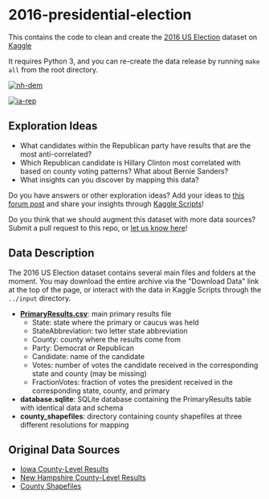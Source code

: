#  2016-presidential-election

This contains the code to clean and create the [2016 US Election](https://www.kaggle.com/benhamner/2016-us-election) dataset on [Kaggle](https://www.kaggle.com)

It requires Python 3, and you can re-create the data release by running `make all` from the root directory.

[![nh-dem](https://www.kaggle.io/svf/162809/cf105fb56b206d457b5bde1a8e546365/New%20Hampshire_Democrat.png)](https://www.kaggle.com/benhamner/d/benhamner/2016-us-election/new-hampshire-democratic-primary-results)

[![ia-rep](https://www.kaggle.io/svf/162801/87335e996f9415489f5088c670c34f29/Iowa_Republican.png)](https://www.kaggle.com/benhamner/d/benhamner/2016-us-election/iowa-republican-primary-results)

## Exploration Ideas

 - What candidates within the Republican party have results that are the most anti-correlated?
 - Which Republican candidate is Hillary Clinton most correlated with based on county voting patterns? What about Bernie Sanders?
 - What insights can you discover by mapping this data?

Do you have answers or other exploration ideas? Add your ideas to [this forum post](https://www.kaggle.com/forums/f/1078/2016-us-election/t/19071/exploration-ideas) and share your insights through [Kaggle Scripts](https://www.kaggle.com/benhamner/2016-us-election/scripts)!

Do you think that we should augment this dataset with more data sources? Submit a pull request to this repo, or [let us know here](https://www.kaggle.com/forums/f/1078/2016-us-election/t/19072/additional-data-sources)!

## Data Description

The 2016 US Election dataset contains several main files and folders at the moment. You may download the entire archive via the "Download Data" link at the top of the page, or interact with the data in Kaggle Scripts through the `../input` directory.

 - **[PrimaryResults.csv](https://www.kaggle.com/benhamner/d/benhamner/2016-us-election/primary-results-sample-data)**: main primary results file
   - State: state where the primary or caucus was held
   - StateAbbreviation: two letter state abbreviation
   - County: county where the results come from
   - Party: Democrat or Republican
   - Candidate: name of the candidate
   - Votes: number of votes the candidate received in the corresponding state and county (may be missing)
   - FractionVotes: fraction of votes the president received in the corresponding state, county, and primary
 - **database.sqlite**: SQLite database containing the PrimaryResults table with identical data and schema
 - **county_shapefiles**: directory containing county shapefiles at three different resolutions for mapping

## Original Data Sources

 - [Iowa County-Level Results](http://overflow.solutions/datasets/2016-iowa-caucus-data-sets/)
 - [New Hampshire County-Level Results](https://numeracy.co/projects/2n9KPEk6ShS)
 - [County Shapefiles](https://www.census.gov/geo/maps-data/data/cbf/cbf_counties.html)
